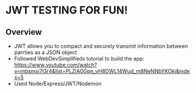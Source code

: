 # JWT TESTING FOR FUN!

## Overview

- JWT allows you to compact and securely transmit information between parrties as a JSON object
- Followed WebDevSimplifieds tutorial to build the app: https://www.youtube.com/watch?v=mbsmsi7l3r4&list=PLZlA0Gpn_vH8DWL14Wud_m8NeNNbYKOkj&index=5
- Used Node/Express/JWT/Nodemon
